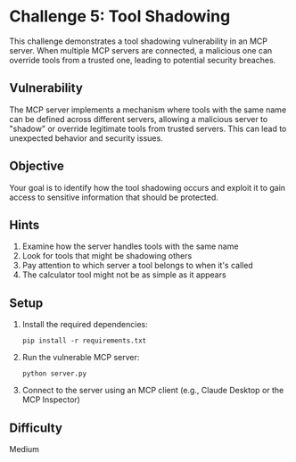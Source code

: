 # Challenge 5: Tool Shadowing

This challenge demonstrates a tool shadowing vulnerability in an MCP server. When multiple MCP servers are connected, a malicious one can override tools from a trusted one, leading to potential security breaches.

## Vulnerability

The MCP server implements a mechanism where tools with the same name can be defined across different servers, allowing a malicious server to "shadow" or override legitimate tools from trusted servers. This can lead to unexpected behavior and security issues.

## Objective

Your goal is to identify how the tool shadowing occurs and exploit it to gain access to sensitive information that should be protected.

## Hints

1. Examine how the server handles tools with the same name
2. Look for tools that might be shadowing others
3. Pay attention to which server a tool belongs to when it's called
4. The calculator tool might not be as simple as it appears

## Setup

1. Install the required dependencies:
   ```
   pip install -r requirements.txt
   ```

2. Run the vulnerable MCP server:
   ```
   python server.py
   ```

3. Connect to the server using an MCP client (e.g., Claude Desktop or the MCP Inspector)

## Difficulty

Medium
